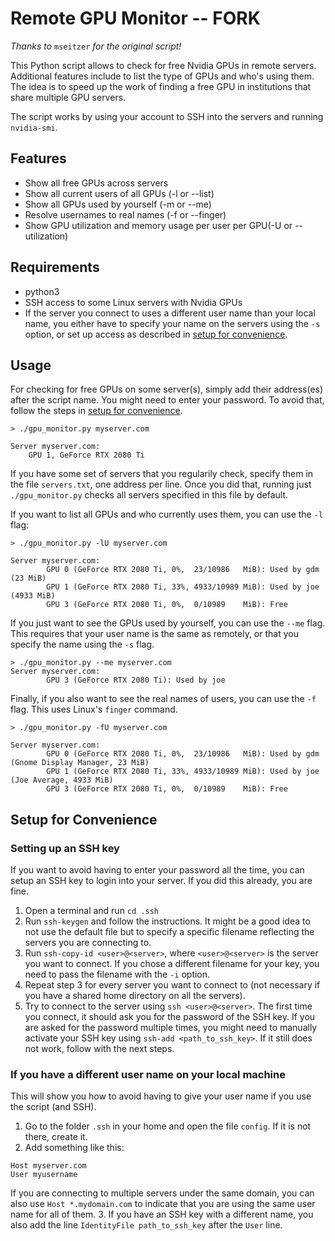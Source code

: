 # Remote GPU Monitor -- FORK
*Thanks to* `mseitzer` *for the original script!*

This Python script allows to check for free Nvidia GPUs in remote servers.
Additional features include to list the type of GPUs and who's using them.
The idea is to speed up the work of finding a free GPU in institutions that share multiple GPU servers.

The script works by using your account to SSH into the servers and running `nvidia-smi`.

## Features

- Show all free GPUs across servers
- Show all current users of all GPUs (-l or --list)
- Show all GPUs used by yourself (-m or --me)
- Resolve usernames to real names (-f or --finger)
- Show GPU utilization and memory usage per user per GPU(-U or --utilization)

## Requirements

- python3
- SSH access to some Linux servers with Nvidia GPUs
- If the server you connect to uses a different user name than your local name, you either have to specify your name on the servers using the `-s` option, or set up access as described in [setup for convenience](#setup-for-convenience).

## Usage

For checking for free GPUs on some server(s), simply add their address(es) after the script name.
You might need to enter your password. To avoid that, follow the steps in [setup for convenience](#setup-for-convenience).

```
> ./gpu_monitor.py myserver.com

Server myserver.com:
	GPU 1, GeForce RTX 2080 Ti
```

If you have some set of servers that you regularily check, specify them in the file `servers.txt`, one address per line.
Once you did that, running just `./gpu_monitor.py` checks all servers specified in this file by default.

If you want to list all GPUs and who currently uses them, you can use the `-l` flag:
```
> ./gpu_monitor.py -lU myserver.com

Server myserver.com:
        GPU 0 (GeForce RTX 2080 Ti, 0%,  23/10986   MiB): Used by gdm (23 MiB)      
        GPU 1 (GeForce RTX 2080 Ti, 33%, 4933/10989 MiB): Used by joe (4933 MiB)
        GPU 3 (GeForce RTX 2080 Ti, 0%,  0/10989    MiB): Free
```

If you just want to see the GPUs used by yourself, you can use the `--me` flag.
This requires that your user name is the same as remotely, or that you specify the name using the `-s` flag.
```
> ./gpu_monitor.py --me myserver.com
Server myserver.com:
        GPU 3 (GeForce RTX 2080 Ti): Used by joe
```

Finally, if you also want to see the real names of users, you can use the `-f` flag.
This uses Linux's `finger` command.
```
> ./gpu_monitor.py -fU myserver.com

Server myserver.com:
      	GPU 0 (GeForce RTX 2080 Ti, 0%,  23/10986   MiB): Used by gdm (Gnome Display Manager, 23 MiB)      
      	GPU 1 (GeForce RTX 2080 Ti, 33%, 4933/10989 MiB): Used by joe (Joe Average, 4933 MiB)
        GPU 3 (GeForce RTX 2080 Ti, 0%,  0/10989    MiB): Free
```

## Setup for Convenience

### Setting up an SSH key
If you want to avoid having to enter your password all the time, you can setup an SSH key to login into your server.
If you did this already, you are fine.

1. Open a terminal and run `cd .ssh`
2. Run `ssh-keygen` and follow the instructions.
It might be a good idea to not use the default file but to specify a specific filename reflecting the servers you are connecting to.
3. Run `ssh-copy-id <user>@<server>`, where `<user>@<server>` is the server you want to connect. If you chose a different filename for your key, you need to pass the filename with the `-i` option.
4. Repeat step 3 for every server you want to connect to (not necessary if you have a shared home directory on all the servers).
5. Try to connect to the server using `ssh <user>@<server>`.
The first time you connect, it should ask you for the password of the SSH key.
If you are asked for the password multiple times, you might need to manually activate your SSH key using `ssh-add <path_to_ssh_key>`.
If it still does not work, follow with the next steps.

### If you have a different user name on your local machine

This will show you how to avoid having to give your user name if you use the script (and SSH).

1. Go to the folder `.ssh` in your home and open the file `config`.
If it is not there, create it.
2. Add something like this:
```
Host myserver.com
User myusername
```
If you are connecting to multiple servers under the same domain, you can also use `Host *.mydomain.com` to indicate that you are using the same user name for all of them.
3. If you have an SSH key with a different name, you also add the line `IdentityFile path_to_ssh_key` after the `User` line.
